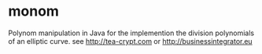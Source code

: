 # monom
Polynom manipulation in Java
for the  implemention the division polynomials  of an elliptic curve.
see http://tea-crypt.com or http://businessintegrator.eu
